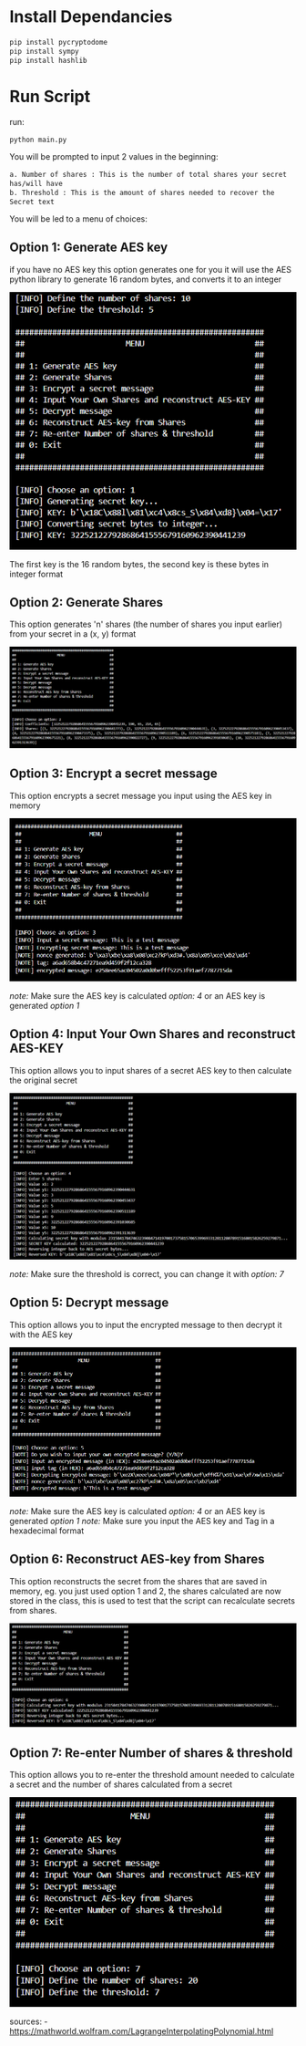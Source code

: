 # Install Dependancies

    pip install pycryptodome
    pip install sympy
    pip install hashlib

# Run Script
run:

    python main.py

You will be prompted to input 2 values in the beginning:

    a. Number of shares : This is the number of total shares your secret has/will have
    b. Threshold : This is the amount of shares needed to recover the Secret text

You will be led to a menu of choices:

## Option 1: Generate AES key

if you have no AES key this option generates one for you it will use the AES python library to generate 16 random bytes, and converts it to an integer

![Alt text](pictures/option1.png)

The first key is the 16 random bytes, the second key is these bytes in integer format

## Option 2: Generate Shares

This option generates 'n' shares (the number of shares you input earlier) from your secret in a (x, y) format     

![Alt text](pictures/option2.png)

## Option 3: Encrypt a secret message 

This option encrypts a secret message you input using the AES key in memory

![Alt text](pictures/option3.png)

*note:* Make sure the AES key is calculated *option: 4* or an AES key is generated *option 1*

## Option 4: Input Your Own Shares and reconstruct AES-KEY

This option allows you to input shares of a secret AES key to then calculate the original secret


![Alt text](pictures/option4.png)

*note:* Make sure the threshold is correct, you can change it with *option: 7*

## Option 5: Decrypt message

This option allows you to input the encrypted message to then decrypt it with the AES key

![Alt text](pictures/option5.png)

*note:* Make sure the AES key is calculated *option: 4* or an AES key is generated *option 1*
*note:* Make sure you input the AES key and Tag in a hexadecimal format

## Option 6: Reconstruct AES-key from Shares 

This option reconstructs the secret from the shares that are saved in memory, eg. you just used option 1 and 2, the shares calculated are now stored in the class, this is used to test that the script can recalculate secrets from shares.

![Alt text](pictures/option6.png)

## Option 7: Re-enter Number of shares & threshold

This option allows you to re-enter the threshold amount needed to calculate a secret and the number of shares calculated from a secret

![Alt text](pictures/option7.png)

sources:
    - https://mathworld.wolfram.com/LagrangeInterpolatingPolynomial.html